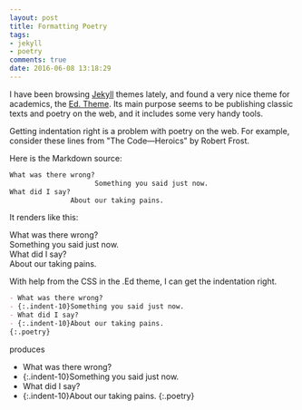 ```yaml
---
layout: post
title: Formatting Poetry
tags:
- jekyll
- poetry 
comments: true
date: 2016-06-08 13:18:29
---
```


I have been browsing [Jekyll](http://jekyllrb.com/) themes lately, and found a very nice theme for academics, the [Ed. Theme](http://elotroalex.github.io/ed/documentation/#bibliographies). Its main purpose seems to be publishing classic texts and poetry on the web, and it includes some very handy tools. 

Getting indentation right is a problem with poetry on the web. For example, consider these lines from "The Code—Heroics" by Robert Frost.

Here is the Markdown source:

``` markdown
What was there wrong?
                     Something you said just now.
What did I say?
               About our taking pains.
```

It renders like this:

What was there wrong?  
                     Something you said just now.  
What did I say?  
               About our taking pains.

With help from the CSS in the .Ed theme, I can get the indentation right.

``` markdown
- What was there wrong?
- {:.indent-10}Something you said just now.
- What did I say?
- {:.indent-10}About our taking pains.
{:.poetry}
```

produces

- What was there wrong?
- {:.indent-10}Something you said just now.
- What did I say?
- {:.indent-10}About our taking pains.
{:.poetry}

